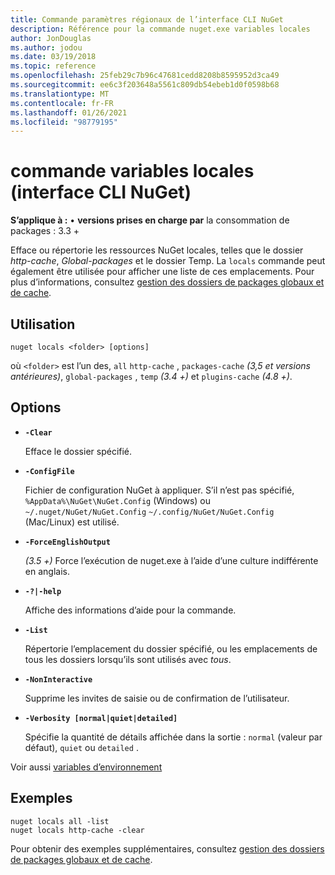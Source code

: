 ```yaml
---
title: Commande paramètres régionaux de l’interface CLI NuGet
description: Référence pour la commande nuget.exe variables locales
author: JonDouglas
ms.author: jodou
ms.date: 03/19/2018
ms.topic: reference
ms.openlocfilehash: 25feb29c7b96c47681cedd8208b8595952d3ca49
ms.sourcegitcommit: ee6c3f203648a5561c809db54ebeb1d0f0598b68
ms.translationtype: MT
ms.contentlocale: fr-FR
ms.lasthandoff: 01/26/2021
ms.locfileid: "98779195"
---
```

# <a name="locals-command-nuget-cli"></a>commande variables locales (interface CLI NuGet)

**S’applique à :** &bullet; **versions prises en charge par** la consommation de packages : 3.3 +

Efface ou répertorie les ressources NuGet locales, telles que le dossier *http-cache*, *Global-packages* et le dossier Temp. La `locals` commande peut également être utilisée pour afficher une liste de ces emplacements. Pour plus d’informations, consultez [gestion des dossiers de packages globaux et de cache](../../consume-packages/managing-the-global-packages-and-cache-folders.md).

## <a name="usage"></a>Utilisation

```cli
nuget locals <folder> [options]
```

où `<folder>` est l’un des, `all` `http-cache` , `packages-cache` *(3,5 et versions antérieures)*, `global-packages` , `temp` *(3.4 +)* et `plugins-cache` *(4.8 +)*.

## <a name="options"></a>Options

- **`-Clear`**

  Efface le dossier spécifié.

- **`-ConfigFile`**

  Fichier de configuration NuGet à appliquer. S’il n’est pas spécifié, `%AppData%\NuGet\NuGet.Config` (Windows) ou `~/.nuget/NuGet/NuGet.Config` `~/.config/NuGet/NuGet.Config` (Mac/Linux) est utilisé.

- **`-ForceEnglishOutput`**

  *(3.5 +)* Force l’exécution de nuget.exe à l’aide d’une culture indifférente en anglais.

- **`-?|-help`**

  Affiche des informations d’aide pour la commande.

- **`-List`**

  Répertorie l’emplacement du dossier spécifié, ou les emplacements de tous les dossiers lorsqu’ils sont utilisés avec *tous*.

- **`-NonInteractive`**

  Supprime les invites de saisie ou de confirmation de l’utilisateur.

- **`-Verbosity [normal|quiet|detailed]`**

  Spécifie la quantité de détails affichée dans la sortie : `normal` (valeur par défaut), `quiet` ou `detailed` .

Voir aussi [variables d’environnement](cli-ref-environment-variables.md)

## <a name="examples"></a>Exemples

```cli
nuget locals all -list
nuget locals http-cache -clear
```

Pour obtenir des exemples supplémentaires, consultez [gestion des dossiers de packages globaux et de cache](../../consume-packages/managing-the-global-packages-and-cache-folders.md).
